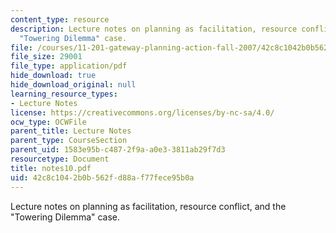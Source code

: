 ```yaml
---
content_type: resource
description: Lecture notes on planning as facilitation, resource conflict, and the
  "Towering Dilemma" case.
file: /courses/11-201-gateway-planning-action-fall-2007/42c8c1042b0b562fd88af77fece95b0a_notes10.pdf
file_size: 29001
file_type: application/pdf
hide_download: true
hide_download_original: null
learning_resource_types:
- Lecture Notes
license: https://creativecommons.org/licenses/by-nc-sa/4.0/
ocw_type: OCWFile
parent_title: Lecture Notes
parent_type: CourseSection
parent_uid: 1583e95b-c487-2f9a-a0e3-3811ab29f7d3
resourcetype: Document
title: notes10.pdf
uid: 42c8c104-2b0b-562f-d88a-f77fece95b0a
---
```

Lecture notes on planning as facilitation, resource conflict, and the "Towering Dilemma" case.